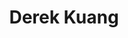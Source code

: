 ---
title: "Derek Kuang"
role: "Co-director of Marketing"
index: 16
year: "2025"
status: current_executive
image: /images/people/DerekKuang.jpg
degree:
email:
linkedin-url:
---